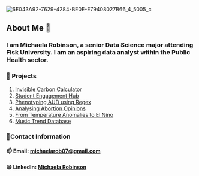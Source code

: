 
![6E043A92-7629-4284-BE0E-E79408027B66_4_5005_c](https://github.com/user-attachments/assets/bd7d5dc2-375f-4304-a43c-0200fadbc9d9)


## About Me 👋

### I am Michaela Robinson, a senior Data Science major attending Fisk University. I am an aspiring data analyst within the Public Health sector.
### 🌱 Projects
1. [Invisible Carbon Calculator](https://github.com/michaelaprobinson/Invisible_Carbon_Calculator)
2. [Student Engagement Hub](https://github.com/michaelaprobinson/MC-student-enagement-hub)
3. [Phenotyping AUD using Regex](https://github.com/michaelaprobinson/AUDRegex)
4. [Analysing Abortion Opinions](https://github.com/michaelaprobinson/Abortion_Opinion_USA)
5. [From Temperature Anomalies to El Nino](https://github.com/michaelaprobinson/Predicting-El-Nino)
6. [Music Trend Database](https://github.com/michaelaprobinson/Music-Trend-Database)

### 💬Contact Information
#### 📫 Email: michaelarob07@gmail.com
#### 😄 LinkedIn: [Michaela Robinson](https://www.linkedin.com/in/michaelaprobinson/)





<!--
**michaelaprobinson/michaelaprobinson** is a ✨ _special_ ✨ repository because its `README.md` (this file) appears on your GitHub profile.

Here are some ideas to get you started:

- 🔭 I’m currently working on ...
- 🌱 I’m currently learning ...
- 👯 I’m looking to collaborate on ...
- 🤔 I’m looking for help with ...
- 💬 Ask me about ...
- 📫 How to reach me: ...
- 😄 Pronouns: ...
- ⚡ Fun fact: ...
-->
